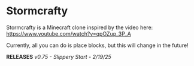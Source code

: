 # Stormcrafty 

Stormcrafty is a Minecraft clone inspired by the video here:
https://www.youtube.com/watch?v=qpOZup_3P_A

Currently, all you can do is place blocks, but this will change in the future! 

**RELEASES**
*v0.75 - Slippery Start - 2/19/25*
